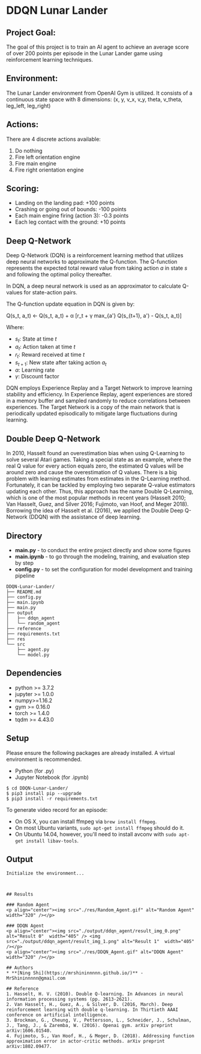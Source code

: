 # DDQN Lunar Lander

Project Goal:
------------
The goal of this project is to train an AI agent to achieve an average score of over 200 points per episode in the Lunar Lander game using reinforcement learning techniques.

Environment:
------------
The Lunar Lander environment from OpenAI Gym is utilized. It consists of a continuous state space with 8 dimensions:
(x, y, v_x, v_y, theta, v_theta, leg_left, leg_right)

Actions:
--------
There are 4 discrete actions available:
1. Do nothing
2. Fire left orientation engine
3. Fire main engine
4. Fire right orientation engine

Scoring:
--------
- Landing on the landing pad: +100 points
- Crashing or going out of bounds: -100 points
- Each main engine firing (action 3): -0.3 points
- Each leg contact with the ground: +10 points

## Deep Q-Network
Deep Q-Network (DQN) is a reinforcement learning method that utilizes deep neural networks to approximate the Q-function. The Q-function represents the expected total reward value from taking action $a$ in state $s$ and following the optimal policy thereafter.

In DQN, a deep neural network is used as an approximator to calculate Q-values for state-action pairs.

The Q-function update equation in DQN is given by:

Q(s_t, a_t) <- Q(s_t, a_t) + α [r_t + γ max_{a'} Q(s_{t+1}, a') - Q(s_t, a_t)]

Where:
- $s_t$: State at time $t$
- $a_t$: Action taken at time $t$
- $r_t$: Reward received at time $t$
- $s_{t+1}$: New state after taking action $a_t$
- $\alpha$: Learning rate
- $\gamma$: Discount factor

DQN employs Experience Replay and a Target Network to improve learning stability and efficiency. In Experience Replay, agent experiences are stored in a memory buffer and sampled randomly to reduce correlations between experiences. The Target Network is a copy of the main network that is periodically updated episodically to mitigate large fluctuations during learning.

## Double Deep Q-Network
In 2010, Hasselt found an overestimation bias when using Q-Learning to solve several Atari games. Taking a special state as an example, where the real Q value for every action equals zero, the estimated Q values will be around zero and cause the overestimation of Q values. There is a big problem with learning estimates from estimates in the Q-Learning method. Fortunately, it can be tackled by employing two separate Q-value estimators updating each other. Thus, this approach has the name Double Q-Learning, which is one of the most popular methods in recent years (Hasselt 2010; Van Hasselt, Guez, and Silver 2016; Fujimoto, van Hoof, and Meger 2018). Borrowing the idea of Hasselt et al. (2016), we applied the Double Deep Q-Network (DDQN) with the assistance of deep learning.

## Directory
+ **main.py** - to conduct the entire project directly and show some figures
+ **main.ipynb** - to go through the modeling, training, and evaluation step by step
+ **config.py** - to set the configuration for model development and training pipeline
```
DDQN-Lunar-Lander/
├── README.md
├── config.py
├── main.ipynb
├── main.py
├── output
│   ├── ddqn_agent
│   └── random_agent
├── reference
├── requirements.txt
├── res
└── src
    ├── agent.py
    └── model.py
```

## Dependencies
+ python >= 3.7.2
+ jupyter >= 1.0.0
+ numpy>=1.16.2
+ gym >= 0.16.0
+ torch >= 1.4.0
+ tqdm >= 4.43.0

## Setup
Please ensure the following packages are already installed. A virtual environment is recommended.
+ Python (for .py)
+ Jupyter Notebook (for .ipynb)

```
$ cd DDQN-Lunar-Lander/
$ pip3 install pip --upgrade
$ pip3 install -r requirements.txt
```

To generate video record for an episode: 
* On OS X, you can install ffmpeg via `brew install ffmpeg`. 
* On most Ubuntu variants, `sudo apt-get install ffmpeg` should do it. 
* On Ubuntu 14.04, however, you'll need to install avconv with `sudo apt-get install libav-tools`.

## Output
```
Initialize the environment...



## Results

### Random Agent
<p align="center"><img src="./res/Random_Agent.gif" alt="Random Agent"  width="320" /></p>

### DDQN Agent
<p align="center"><img src="./output/ddqn_agent/result_img_0.png" alt="Result 0"  width="405" /> <img src="./output/ddqn_agent/result_img_1.png" alt="Result 1"  width="405" /></p>
<p align="center"><img src="./res/DDQN_Agent.gif" alt="DDQN Agent"  width="320" /></p>

## Authors
* **[Ning Shi](https://mrshininnnnn.github.io/)** - MrShininnnnn@gmail.com

## Reference
1. Hasselt, H. V. (2010). Double Q-learning. In Advances in neural information processing systems (pp. 2613-2621).
2. Van Hasselt, H., Guez, A., & Silver, D. (2016, March). Deep reinforcement learning with double q-learning. In Thirtieth AAAI conference on artificial intelligence.
3. Brockman, G., Cheung, V., Pettersson, L., Schneider, J., Schulman, J., Tang, J., & Zaremba, W. (2016). Openai gym. arXiv preprint arXiv:1606.01540.
4. Fujimoto, S., Van Hoof, H., & Meger, D. (2018). Addressing function approximation error in actor-critic methods. arXiv preprint arXiv:1802.09477.
